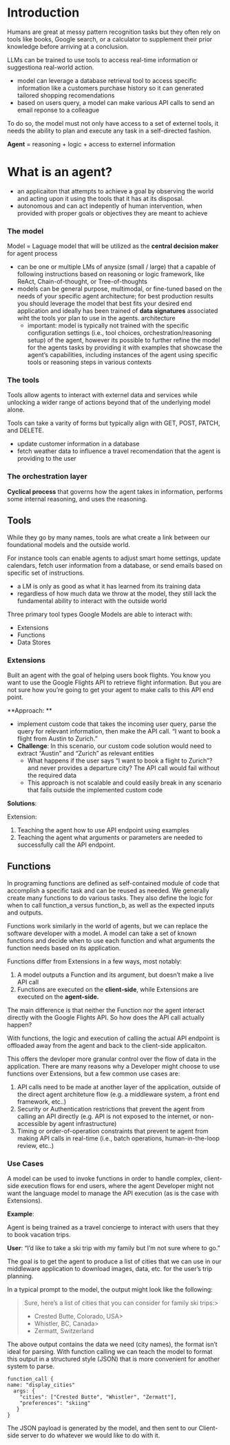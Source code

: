 # Introduction

Humans are great at messy pattern recognition tasks but they often rely on tools like books, Google search, or a calculator to supplement their prior knowledge before arriving at a conclusion. 

LLMs can be trained to use tools to access real-time information or suggestiona real-world action. 
- model can leverage a database retrieval tool to access specific information like a customers purchase history so it can generated tailored shopping recomendations
- based on users query, a model can make various API calls to send an email reponse to a colleague

To do so, the model must not only have access to a set of externel tools, it needs the ability to plan and execute any task in a self-directed fashion. 

**Agent** = reasoning + logic + access to externel information

# What is an agent? 

- an applicaiton that attempts to achieve a goal by observing the world and acting upon it using the tools that it has at its disposal. 
- autonomous and can act indepently of human intervention, when provided with proper goals or objectives they are meant to achieve

### The model

Model = Laguage model that will be utilized as the **central decision maker** for agent process
- can be one or multiple LMs of anysize (small / large) that a capable of following instructions based on reasoning or logic framework, like ReAct, Chain-of-thought, or Tree-of-thoughts
- models can be general purpose, multimodal, or fine-tuned based on the needs of your specific agent architecture; for best production results you should leverage the model that best fits your desired end application and ideally has been trained of **data signatures** associated wiht the tools yor plan to use in the agents. architecture
  - important: model is typically not trained with the specific configuration settings (i.e., tool choices, orchestration/reasoning setup) of the agent, however its possible to further refine the model for the agents tasks by providing it with examples that showcase the agent’s capabilities, including instances of the agent using specific tools or reasoning steps in various contexts

### The tools

Tools allow agents to interact with externel data and services while unlocking a wider range of actions beyond that of the underlying model alone.

Tools can take a varity of forms but typically align with GET, POST, PATCH, and DELETE.
- update customer information in a database
- fetch weather data to influence a travel recomendation that the agent is providing to the user

### The orchestration layer

**Cyclical process** that governs how the agent takes in information, performs some internal reasoning, and uses the reasoning. 

## Tools

While they go by many names, tools are what create a link between our foundational models and the outside world. 

For instance tools can enable agents to adjust smart home settings, update calendars, fetch user information from a database, or send emails based on specific set of instructions. 
- a LM is only as good as what it has learned from its training data
- regardless of how much data we throw at the model, they still lack the fundamental ability to interact with the outside world

Three primary tool types Google Models are able to interact with: 
- Extensions
- Functions
- Data Stores

###  Extensions

Built an agent with the goal of helping users book flights. You know you want to use the Google Flights API to retrieve flight information. But you are not sure how you’re going to get your agent to make calls to this API end point. 

**Approach: **
- implement custom code that takes the incoming user query, parse the query for relevant information, then make the API call. “I want to book a flight from Austin to Zurich.” 
- **Challenge**: In this scenario,  our custom code solution would need to extract “Austin” and “Zurich” as relevant entities
  - What happens if the user says “I want to book a flight to Zurich”? and never provides a departure city? The API call would fail without the required data
  - This approach is not scalable and could easily break in any scenario that fails outside the implemented custom code

**Solutions**:

Extension: 
1. Teaching the agent how to use API endpoint using examples
2. Teaching the agent what arguments or parameters are needed to successfully call the API endpoint.

## Functions

In programing functions are defined as self-contained module of code that accomplish a specific task and can be reused as needed. We generally create many functions to do various tasks. They also define the logic for when to call function_a versus function_b, as well as the expected inputs and outputs. 

Functions work similarly in the world of agents, but we can replace the software developer with a model. A model can take a set of known functions and decide when to use each function and what arguments the function needs based on its application. 

Functions differ from Extensions in a few ways, most notably:
1. A model outputs a Function and its argument, but doesn’t make a live API call
2. Functions are executed on the **client-side**, while Extensions are executed on the **agent-side.**

The main difference is that neither the Function nor the agent interact directly with the Google Flights API. So how does the API call actually happen?

With functions, the logic and execution of calling the actual API endpoint is offloaded away from the agent and back to the client-side applicaiton. 

This offers the devloper more granular control over the flow of data in the application. There are many reasons why a Developer might choose to use functions over Extensions, but a few common use cases are:
1. API calls need to be made at another layer of the application, outside of the direct agent architeture flow (e.g. a middleware system, a front end framework, etc..)
2. Security or Authentication restrictions that prevent the agent from calling an API directly (e.g. API is not exposed to the internet, or non-accessible by agent infrastructure) 
3. Timing or order-of-operation constraints that prevent te agent from making API calls in real-time (i.e., batch operations, human-in-the-loop review, etc..)

### Use Cases

A model can be used to invoke functions in order to handle complex, client-side execution flows for end users, where the agent Developer might not want the language model to manage the API execution (as is the case with Extensions). 

**Example**: 

Agent is being trained as a travel concierge to interact with users that they to book vacation trips. 

**User**: “I’d like to take a ski trip with my family but I’m not sure where to go.” 

The goal is to get the agent to produce a list of cities that we can use in our middleware application to download images, data, etc. for the user’s trip planning. 

In a typical prompt to the model, the output might look like the following:

> Sure, here’s a list of cities that you can consider for family ski trips:>
> - Crested Butte, Colorado, USA>
> - Whistler, BC, Canada>
> - Zermatt, Switzerland

The above output contains the data we need (city names), the format isn’t ideal for parsing. With function calling we can teach the model to format this output in a structured style (JSON) that is more convenient for another system to parse. 

```
function_call {
name: "display_cities"
  args: {
    "cities": ["Crested Butte", "Whistler", "Zermatt"],
    "preferences": "skiing"
   }
}
```

The JSON payload is generated by the model, and then sent to our Client-side server to do whatever we would like to do with it. 